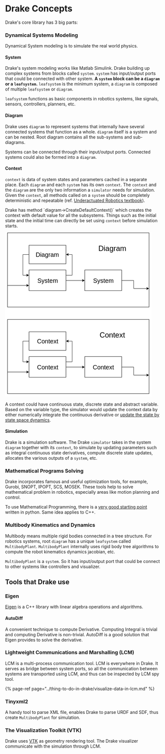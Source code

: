 # Drake Concepts

Drake's core library has 3 big parts:

### Dynamical Systems Modeling

Dynamical System modeling is to simulate the real world physics.

#### System

Drake's system modeling works like Matlab Simulink. Drake building up complex systems from blocks called `system`. `system` has input/output ports that could be connected with other system. **A `system` block can be a `diagram` or a `leafsystem`.** `leafsystem` is the minimum system, a `diagram` is composed of multiple `leafsystem` or `diagram`.

`leafsystem` functions as basic components in robotics systems, like signals, sensors, controllers, planners, etc.

#### Diagram

Drake uses `diagram` to represent systems that internally have several connected systems that function as a whole. `diagram` itself is a system and can be nested. Root diagram contains all the sub-systems and sub-diagrams.

Systems can be connected through their input/output ports. Connected systems could also be formed into a `diagram`.

#### Context

`context` is data of system states and parameters cached in a separate place. Each `diagram` and each `system` has its own `context`. The `context` and the `diagram` are the only two information a `simulator` needs for simulation. Given the `context`, all methods called on a `system` should be completely deterministic and repeatable \(ref. [Underactuated Robotics textbook](http://underactuated.csail.mit.edu/underactuated.html?chapter=systems)\).

Drake has method \`diagram-&gt;CreateDefaultContext\(\)\` which creates the context with default value for all the subsystems. Things such as the initial state and the initial time can directly be set using `context` before simulation starts.

![](../.gitbook/assets/diagram.png)

A context could have continuous state, discrete state and abstract variable. Based on the variable type, the simulator would update the context data by either numerically integrate the continuous derivative or [update the state by state space dynamics](https://drake.mit.edu/doxygen_cxx/group__discrete__systems.html).

#### Simulation

Drake is a simulation software. The Drake `simulator` takes in the system `diagram` together with its `context`, to simulate by updating parameters such as integral continuous state derivatives, compute discrete state updates, allocates the various outputs of a `system`, etc.

### Mathematical Programs Solving

Drake incorporates famous and useful optimization tools, for example, Gurobi, SNOPT, IPOPT, SCS, MOSEK. These tools help to solve mathematical problem in robotics, especially areas like motion planning and control.

To use Mathematical Programming, there is a [very good starting point](https://colab.research.google.com/github/RussTedrake/underactuated/blob/master/src/mathematical_program_examples.ipynb) written in python. Same idea applies to C++.

### Multibody Kinematics and Dynamics

Multibody means multiple rigid bodies connected in a tree structure. For robotics systems, root `diagram` has a unique `leafsystem` called `MultibodyPlant`. `MultibodyPlant` internally uses rigid body tree algorithms to compute the robot kinematics dynamics jacobian, etc. 

`MultibodyPlant` is a `system`. So it has input/output port that could be connect to other systems like controllers and visualizer.

## Tools that Drake use

### Eigen

[Eigen](http://eigen.tuxfamily.org/index.php?title=Main_Page) is a C++ library with linear algebra operations and algorithms.

#### AutoDiff

A convenient technique to compute Derivative. Computing Integral is trivial and computing Derivative is non-trivial. AutoDiff is a good solution that Eigen provides to solve the derivative.

### Lightweight Communications and Marshalling \(LCM\)

LCM is a multi-process communication tool. LCM is everywhere in Drake. It serves as bridge between system ports, so all the communication between systems are transported using LCM, and thus can be inspected by LCM spy tool.

{% page-ref page="../thing-to-do-in-drake/visualize-data-in-lcm.md" %}

### Tinyxml2

A handy tool to parse XML file, enables Drake to parse URDF and SDF, thus create `MultibodyPlant` for simulation.

### The Visualization Toolkit \(VTK\)

Drake uses [VTK](https://vtk.org/) as geometry rendering tool. The Drake visualizer communicate with the simulation through LCM.

